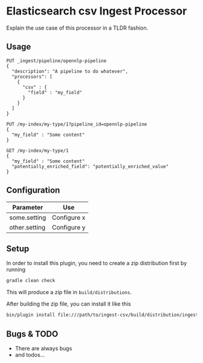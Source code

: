 # Elasticsearch csv Ingest Processor

Explain the use case of this processor in a TLDR fashion.

## Usage


```
PUT _ingest/pipeline/opennlp-pipeline
{
  "description": "A pipeline to do whatever",
  "processors": [
    {
      "csv" : {
        "field" : "my_field"
      }
    }
  ]
}

PUT /my-index/my-type/1?pipeline_id=opennlp-pipeline
{
  "my_field" : "Some content"
}

GET /my-index/my-type/1
{
  "my_field" : "Some content"
  "potentially_enriched_field": "potentially_enriched_value"
}
```

## Configuration

| Parameter | Use |
| --- | --- |
| some.setting   | Configure x |
| other.setting  | Configure y |

## Setup

In order to install this plugin, you need to create a zip distribution first by running

```bash
gradle clean check
```

This will produce a zip file in `build/distributions`.

After building the zip file, you can install it like this

```bash
bin/plugin install file:///path/to/ingest-csv/build/distribution/ingest-csv-0.0.1-SNAPSHOT.zip
```

## Bugs & TODO

* There are always bugs
* and todos...

